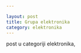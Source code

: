 ```yaml
---

layout: post
title: Grupa elektronika
category: elektronika
---
```


post u categoriji elektronika, 

